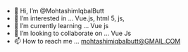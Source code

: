 - 👋 Hi, I’m @MohtashimIqbalButt
- 👀 I’m interested in ... Vue.js, html 5, js, 
- 🌱 I’m currently learning ... Vue js
- 💞️ I’m looking to collaborate on ... Vue Js
- 📫 How to reach me ... mohtashimiqbalbutt@GMAIL.COM

<!---
MohtashimIqbalButt/MohtashimIqbalButt is a ✨ special ✨ repository because its `README.md` (this file) appears on your GitHub profile.
You can click the Preview link to take a look at your changes.
--->
